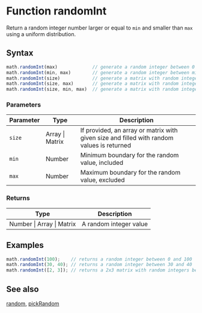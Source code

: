 # Function randomInt

Return a random integer number larger or equal to `min` and smaller than `max`
using a uniform distribution.


## Syntax

```js
math.randomInt(max)             // generate a random integer between 0 and max
math.randomInt(min, max)        // generate a random integer between min and max
math.randomInt(size)            // generate a matrix with random integer between 0 and 1
math.randomInt(size, max)       // generate a matrix with random integer between 0 and max
math.randomInt(size, min, max)  // generate a matrix with random integer between min and max
```

### Parameters

Parameter | Type | Description
--------- | ---- | -----------
`size` | Array &#124; Matrix | If provided, an array or matrix with given size and filled with random values is returned
`min` | Number | Minimum boundary for the random value, included
`max` | Number | Maximum boundary for the random value, excluded

### Returns

Type | Description
---- | -----------
Number &#124; Array &#124; Matrix | A random integer value


## Examples

```js
math.randomInt(100);    // returns a random integer between 0 and 100
math.randomInt(30, 40); // returns a random integer between 30 and 40
math.randomInt([2, 3]); // returns a 2x3 matrix with random integers between 0 and 1
```


## See also

[random](random.md),
[pickRandom](pickRandom.md)


<!-- Note: This file is automatically generated from source code comments. Changes made in this file will be overridden. -->
